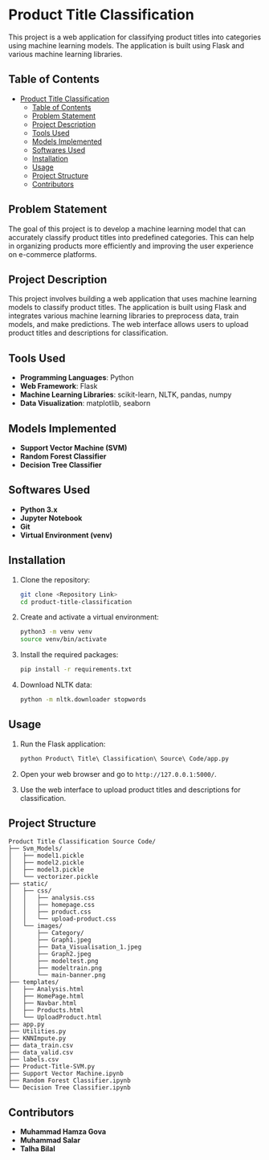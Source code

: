 # Product Title Classification

This project is a web application for classifying product titles into categories using machine learning models. The application is built using Flask and various machine learning libraries.

## Table of Contents
- [Product Title Classification](#product-title-classification)
  - [Table of Contents](#table-of-contents)
  - [Problem Statement](#problem-statement)
  - [Project Description](#project-description)
  - [Tools Used](#tools-used)
  - [Models Implemented](#models-implemented)
  - [Softwares Used](#softwares-used)
  - [Installation](#installation)
  - [Usage](#usage)
  - [Project Structure](#project-structure)
  - [Contributors](#contributors)

## Problem Statement

The goal of this project is to develop a machine learning model that can accurately classify product titles into predefined categories. This can help in organizing products more efficiently and improving the user experience on e-commerce platforms.

## Project Description

This project involves building a web application that uses machine learning models to classify product titles. The application is built using Flask and integrates various machine learning libraries to preprocess data, train models, and make predictions. The web interface allows users to upload product titles and descriptions for classification.

## Tools Used

- **Programming Languages**: Python
- **Web Framework**: Flask
- **Machine Learning Libraries**: scikit-learn, NLTK, pandas, numpy
- **Data Visualization**: matplotlib, seaborn

## Models Implemented

- **Support Vector Machine (SVM)**
- **Random Forest Classifier**
- **Decision Tree Classifier**

## Softwares Used

- **Python 3.x**
- **Jupyter Notebook**
- **Git**
- **Virtual Environment (venv)**

## Installation

1. Clone the repository:
    ```sh
    git clone <Repository Link>
    cd product-title-classification
    ```

2. Create and activate a virtual environment:
    ```sh
    python3 -m venv venv
    source venv/bin/activate
    ```

3. Install the required packages:
    ```sh
    pip install -r requirements.txt
    ```

4. Download NLTK data:
    ```sh
    python -m nltk.downloader stopwords
    ```

## Usage

1. Run the Flask application:
    ```sh
    python Product\ Title\ Classification\ Source\ Code/app.py
    ```

2. Open your web browser and go to `http://127.0.0.1:5000/`.

3. Use the web interface to upload product titles and descriptions for classification.

## Project Structure

```
Product Title Classification Source Code/
├── Svm_Models/
│   ├── model1.pickle
│   ├── model2.pickle
│   ├── model3.pickle
│   └── vectorizer.pickle
├── static/
│   ├── css/
│   │   ├── analysis.css
│   │   ├── homepage.css
│   │   ├── product.css
│   │   └── upload-product.css
│   └── images/
│       ├── Category/
│       ├── Graph1.jpeg
│       ├── Data_Visualisation_1.jpeg
│       ├── Graph2.jpeg
│       ├── modeltest.png
│       ├── modeltrain.png
│       └── main-banner.png
├── templates/
│   ├── Analysis.html
│   ├── HomePage.html
│   ├── Navbar.html
│   ├── Products.html
│   └── UploadProduct.html
├── app.py
├── Utilities.py
├── KNNImpute.py
├── data_train.csv
├── data_valid.csv
├── labels.csv
├── Product-Title-SVM.py
├── Support Vector Machine.ipynb
├── Random Forest Classifier.ipynb
└── Decision Tree Classifier.ipynb
```

## Contributors

- **Muhammad Hamza Gova**
- **Muhammad Salar**
- **Talha Bilal**